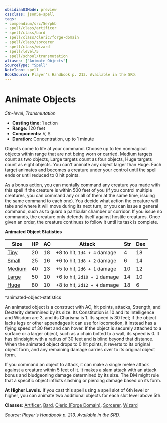 ```yaml
---
obsidianUIMode: preview
cssclass: json5e-spell
tags:
- compendium/src/5e/phb
- spell/class/artificer
- spell/class/bard
- spell/class/cleric/forge-domain
- spell/class/sorcerer
- spell/class/wizard
- spell/level/5
- spell/school/transmutation
aliases: ["Animate Objects"]
SourceType: "Spell"
NoteIcon: spell
BookSource: Player's Handbook p. 213. Available in the SRD.
---
```

# Animate Objects
*5th-level, Transmutation*  

- **Casting time:** 1 action
- **Range:** 120 feet
- **Components:** V, S
- **Duration:** Concentration, up to 1 minute

Objects come to life at your command. Choose up to ten nonmagical objects within range that are not being worn or carried. Medium targets count as two objects, Large targets count as four objects, Huge targets count as eight objects. You can't animate any object larger than Huge. Each target animates and becomes a creature under your control until the spell ends or until reduced to 0 hit points.

As a bonus action, you can mentally command any creature you made with this spell if the creature is within 500 feet of you (if you control multiple creatures, you can command any or all of them at the same time, issuing the same command to each one). You decide what action the creature will take and where it will move during its next turn, or you can issue a general command, such as to guard a particular chamber or corridor. If you issue no commands, the creature only defends itself against hostile creatures. Once given an order, the creature continues to follow it until its task is complete.

**Animated Object Statistics**

| Size | HP | AC | Attack | Str | Dex |
|------|----|----|--------|-----|-----|
| [Tiny](/2-Mechanics/CLI/bestiary/construct/animated-object-tiny.md) | 20 | 18 | +8 to hit, `1d4 + 4` damage | 4 | 18 |
| [Small](/2-Mechanics/CLI/bestiary/construct/animated-object-small.md) | 25 | 16 | +6 to hit, `1d8 + 2` damage | 6 | 14 |
| [Medium](/2-Mechanics/CLI/bestiary/construct/animated-object-medium.md) | 40 | 13 | +5 to hit, `2d6 + 1` damage | 10 | 12 |
| [Large](/2-Mechanics/CLI/bestiary/construct/animated-object-large.md) | 50 | 10 | +6 to hit, `2d10 + 2` damage | 14 | 10 |
| [Huge](/2-Mechanics/CLI/bestiary/construct/animated-object-huge.md) | 80 | 10 | +8 to hit, `2d12 + 4` damage | 18 | 6 |
^animated-object-statistics

An animated object is a construct with AC, hit points, attacks, Strength, and Dexterity determined by its size. Its Constitution is 10 and its Intelligence and Wisdom are 3, and its Charisma is 1. Its speed is 30 feet; if the object lacks legs or other appendages it can use for locomotion, it instead has a flying speed of 30 feet and can hover. If the object is securely attached to a surface or a larger object, such as a chain bolted to a wall, its speed is 0. It has blindsight with a radius of 30 feet and is blind beyond that distance. When the animated object drops to 0 hit points, it reverts to its original object form, and any remaining damage carries over to its original object form.

If you command an object to attack, it can make a single melee attack against a creature within 5 feet of it. It makes a slam attack with an attack bonus and bludgeoning damage determined by its size. The DM might rule that a specific object inflicts slashing or piercing damage based on its form.

**At Higher Levels.** If you cast this spell using a spell slot of 6th level or higher, you can animate two additional objects for each slot level above 5th.

**Classes**: [Artificer](/2-Mechanics/CLI/classes/artificer-tce.md), [Bard](/2-Mechanics/CLI/classes/bard.md), [Cleric (Forge Domain)](/2-Mechanics/CLI/classes/cleric-forge-domain-xge.md), [Sorcerer](/2-Mechanics/CLI/classes/sorcerer.md), [Wizard](/2-Mechanics/CLI/classes/wizard.md)

*Source: Player's Handbook p. 213. Available in the SRD.*